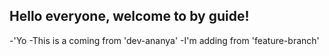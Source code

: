 ## Hello everyone, welcome to by guide!



-'Yo
-This is a coming from 'dev-ananya'
-I'm adding from 'feature-branch'
